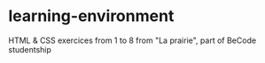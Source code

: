 # learning-environment
HTML &amp; CSS exercices from 1 to 8 from "La prairie", part of BeCode studentship 
